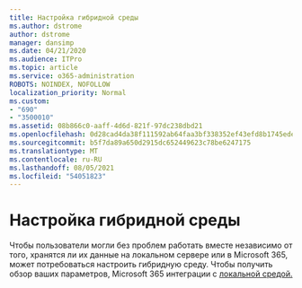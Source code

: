 ```yaml
---
title: Настройка гибридной среды
ms.author: dstrome
author: dstrome
manager: dansimp
ms.date: 04/21/2020
ms.audience: ITPro
ms.topic: article
ms.service: o365-administration
ROBOTS: NOINDEX, NOFOLLOW
localization_priority: Normal
ms.custom:
- "690"
- "3500010"
ms.assetid: 08b866c0-aaff-4d6d-821f-97dc238dbd21
ms.openlocfilehash: 0d28cad4da38f111592ab64faa3bf338352ef43efd8b1745ede3498efffb9a4f
ms.sourcegitcommit: b5f7da89a650d2915dc652449623c78be6247175
ms.translationtype: MT
ms.contentlocale: ru-RU
ms.lasthandoff: 08/05/2021
ms.locfileid: "54051823"
---
```

# <a name="setting-up-a-hybrid-environment"></a>Настройка гибридной среды

Чтобы пользователи могли без проблем работать вместе независимо от того, хранятся ли их данные на локальном сервере или в Microsoft 365, может потребоваться настроить гибридную среду. Чтобы получить обзор ваших параметров, Microsoft 365 интеграции с [локальной средой.](https://docs.microsoft.com/office365/enterprise/office-365-integration)
  